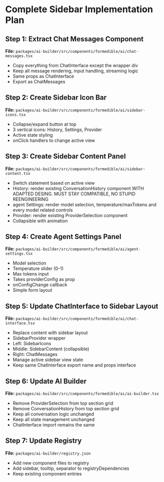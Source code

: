 # Complete Sidebar Implementation Plan

## Step 1: Extract Chat Messages Component

**File:** `packages/ai-builder/src/components/formedible/ai/chat-messages.tsx`

- Copy everything from ChatInterface except the wrapper div
- Keep all message rendering, input handling, streaming logic
- Same props as ChatInterface
- Export as ChatMessages

## Step 2: Create Sidebar Icon Bar

**File:** `packages/ai-builder/src/components/formedible/ai/sidebar-icons.tsx`

- Collapse/expand button at top
- 3 vertical icons: History, Settings, Provider
- Active state styling
- onClick handlers to change active view

## Step 3: Create Sidebar Content Panel

**File:** `packages/ai-builder/src/components/formedible/ai/sidebar-content.tsx`

- Switch statement based on active view
- History: render existing ConversationHistory component WITH ADAPTED DESING. MUST STAY COMPATIBLE, NO STUPID REENGINEERING
- agent Settings: render model selection, temperature/maxTokens and every model related controls
- Provider: render existing ProviderSelection component
- Collapsible with animation

## Step 4: Create Agent Settings Panel

**File:** `packages/ai-builder/src/components/formedible/ai/agent-settings.tsx`

- Model selection
- Temperature slider (0-1)
- Max tokens input
- Takes providerConfig as prop
- onConfigChange callback
- Simple form layout

## Step 5: Update ChatInterface to Sidebar Layout

**File:** `packages/ai-builder/src/components/formedible/ai/chat-interface.tsx`

- Replace content with sidebar layout
- SidebarProvider wrapper
- Left: SidebarIcons
- Middle: SidebarContent (collapsible)
- Right: ChatMessages
- Manage active sidebar view state
- Keep same ChatInterface export name and props interface

## Step 6: Update AI Builder

**File:** `packages/ai-builder/src/components/formedible/ai/ai-builder.tsx`

- Remove ProviderSelection from top section grid
- Remove ConversationHistory from top section grid
- Keep all conversation logic unchanged
- Keep all state management unchanged
- ChatInterface import remains the same

## Step 7: Update Registry

**File:** `packages/ai-builder/registry.json`

- Add new component files to registry
- Add sidebar, tooltip, separator to registryDependencies
- Keep existing component entries
